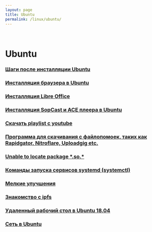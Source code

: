 ```yaml
---
layout: page
title: Ubuntu
permalink: /linux/ubuntu/
---
```


<br/>

# Ubuntu

### [Шаги после инсталляции Ubuntu](/linux/ubuntu/install/)

### [Инсталляция браузера в Ubuntu](/linux/ubuntu/browsers/)

### [Инсталляция Libre Office](/linux/ubuntu/libreoffice/)

### [Инсталляция SopCast и ACE плеера в Ubuntu](/linux/ubuntu/sopcast-ace-player-install/)

### [Скачать playlist с youtube](/linux/ubuntu/download-youtube-playlist/)

### [Программа для скачивания с файлопомоек, таких как Rapidgator, Nitroflare, Uploadgig etc.](/linux/ubuntu/download-from-file-hostings/)

### [Unable to locate package **\***.so.\*](/linux/ubuntu/install-package-for-missing-libraries/)

### [Команды запуска сервисов systemd (systemctl)](/linux/systemctl/)

### [Мелкие улучшения](/linux/ubuntu/small-improvements/)

### [Знакомство с ipfs](/linux/ubuntu/ipfs/)

### [Удаленный рабочий стол в Ubuntu 18.04](/linux/ubuntu/vnc-server/)

### [Сеть в Ubuntu](/linux/ubuntu/network/)
